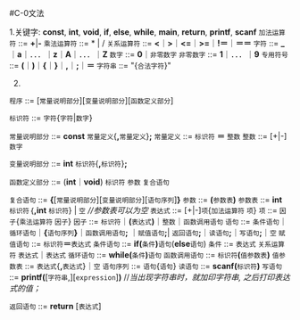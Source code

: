 #C-0文法

1.关键字: **const**, **int**, **void**, **if**, **else**, **while**, **main**, **return**, **printf**, **scanf**
`加法运算符`  ::=  **+**|**-**
`乘法运算符` ::=  \* | /
`关系运算符` ::=  **<**｜**>**｜**<=**｜**>=**｜**!＝**｜**＝＝**
`字符`   ::=  **\_** ｜**a**｜．．．｜**z**｜**A**｜．．．｜**Z**
`数字` ::=  **0**｜`非零数字`
`非零数字`    ::= **1**｜．．．｜**9**
`专用符号` ::=  **(**｜**)**｜**{**｜**}**｜**,**｜**;**｜**＝**
`字符串` ::= "{`合法字符`}"

2.
`程序` ::=  [`常量说明部分`][`变量说明部分`][`函数定义部分`]

`标识符` ::=  `字符`{`字符`|`数字`}

`常量说明部分`  ::=  **const** `常量定义`{**,**`常量定义`}**;**
`常量定义`  ::=  `标识符` **＝** `整数`
`整数` ::=  [+|-]`数字`

`变量说明部分` ::= **int** `标识符`{**,**`标识符`}**;**

`函数定义部分` ::= (**int**｜**void**) `标识符` `参数` `复合语句`

`复合语句` ::=  **{**[`常量说明部分`][`变量说明部分`][`语句序列`]**}**
`参数` ::=  **(**`参数表`**)**
`参数表` ::=  **int** `标识符`｛**,int** `标识符`} | `空`
                  *//参数表可以为空*
`表达式` ::=  [+|-]`项`{`加法运算符` `项`}
`项` ::=  `因子`{`乘法运算符` `因子`}
`因子` ::=  `标识符`｜**(**`表达式`**)**｜`整数`｜`函数调用语句`
`语句` ::=  `条件语句`｜`循环语句`｜**{**`语句序列`**}**｜`函数调用语句`**;**
｜`赋值语句`**;**| `返回语句`**;**｜`读语句`**;**｜`写语句`**;**｜`空`
`赋值语句` ::=  `标识符`**＝**`表达式`
`条件语句` ::=  **if(**`条件`**)**`语句`(**else**`语句`)
`条件` ::=  `表达式` `关系运算符` `表达式`｜`表达式`
`循环语句` ::=  **while(**`条件`**)**`语句`
`函数调用语句` ::=  `标识符`**(**`值参数表`**)**
`值参数表` ::=  `表达式`{**,**`表达式`}｜`空`
`语句序列` ::=  `语句`{`语句`}
`读语句` ::=  **scanf(**`标识符`**)**
`写语句` ::=  **printf(**[`字符串`,][`expression`]**)**  //*当出现字符串时，就加印字符串, 之后打印表达式的值；*

`返回语句` ::=  **return** [`表达式`] 